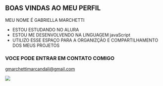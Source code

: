 ## BOAS VINDAS AO MEU PERFIL  

MEU NOME É GABRIELLA MARCHETTI

- ESTOU ESTUDANDO NO ALURA
- ESTOU ME DESENVOLVENDO NA LINGUAGEM javaScript
- UTILIZO ESSE ESPAÇO PARA A ORGANIZÇÃO E COMPARTILHAMENTO DOS MEUS PROJETOS

### VOCE PODE ENTRAR EM CONTATO COMIGO

gmarchettimarcandali@gmail.com


![](![image](https://github.com/gabriellamarchetti/gabriellamarchetti/assets/172331917/c5452d55-493c-469d-8697-dd9b58573dfc))
